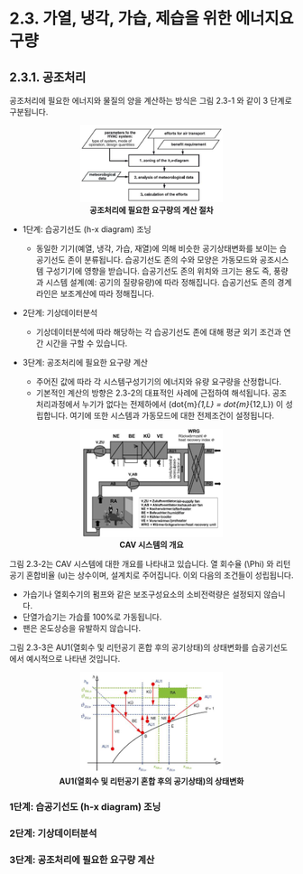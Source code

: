 # 2.3. 가열, 냉각, 가습, 제습을 위한 에너지요구량
## 2.3.1. 공조처리
공조처리에 필요한 에너지와 물질의 양을 계산하는 방식은 그림 2.3-1 와 같이 3 단계로 구분됩니다.

<center>
     <img src="../../_images/2.3-1.png" style="max-width: 50%;" alt="공조처리에 필요한 요구량의 계산 절차">
     <div><strong>공조처리에 필요한 요구량의 계산 절차</strong></div>
</center> 

- 1단계: 습공기선도 (h-x diagram) 조닝
    - 동일한 기기(예열, 냉각, 가습, 재열)에 의해 비슷한 공기상태변화를 보이는 습공기선도 존이 분류됩니다. 습공기선도 존의 수와 모양은 가동모드와 공조시스템 구성기기에 영향을 받습니다. 습공기선도 존의 위치와 크기는 용도 즉, 풍량과 시스템 설계(예: 공기의 질량유량)에 따라 정해집니다. 습공기선도 존의 경계라인은 보조계산에 따라 정해집니다.   

- 2단계: 기상데이터분석
    - 기상데이터분석에 따라 해당하는 각 습공기선도 존에 대해 평균 외기 조건과 연간 시간을 구할 수 있습니다.   

- 3단계: 공조처리에 필요한 요구량 계산
    - 주어진 값에 따라 각 시스템구성기기의 에너지와 유량 요구량을 산정합니다.   
    - 기본적인 계산의 방향은 2.3-2의 대표적인 사례에 근접하여 해석됩니다. 공조처리과정에서 누기가 없다는 전제하에서 \(dot{m}_{1,L} = dot{m}_{12,L}\) 이 성립합니다. 여기에 또한 시스템과 가동모드에 대한 전제조건이 설정됩니다.   

<center>
     <img src="../../_images/2.3-2.png" style="max-width: 50%;" alt="CAV 시스템의 개요">
     <div><strong>CAV 시스템의 개요</strong></div>
</center> 

그림 2.3-2는  CAV 시스템에 대한 개요를 나타내고 있습니다. 열 회수율 \(\Phi\) 와 리턴 공기 혼합비율 \(u\)는 상수이며, 설계치로 주어집니다. 이외 다음의 조건들이 성립됩니다.   
- 가습기나 열회수기의 펌프와 같은 보조구성요소의 소비전력량은 설정되지 않습니다.   
- 단열가습기는 가습률 100%로 가동됩니다.   
- 팬은 온도상승을 유발하지 않습니다.   

그림 2.3-3은 AU1(열회수 및 리턴공기 혼합 후의 공기상태)의 상태변화를 습공기선도에서 예시적으로 나타낸 것입니다.
<center>
     <img src="../../_images/2.3-3.png" style="max-width: 50%;" alt="AU1(열회수 및 리턴공기 혼합 후의 공기상태)의 상태변화">
     <div><strong>AU1(열회수 및 리턴공기 혼합 후의 공기상태)의 상태변화</strong></div>
</center>

### 1단계: 습공기선도 (h-x diagram) 조닝
### 2단계: 기상데이터분석
### 3단계: 공조처리에 필요한 요구량 계산